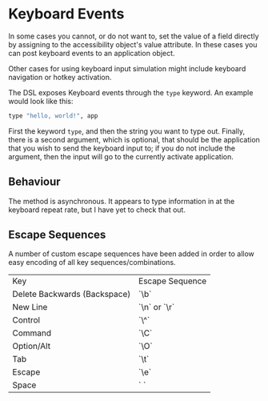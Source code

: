 # Keyboard Events

In some cases you cannot, or do not want to,  set the value of a field
directly by assigning to the accessibility object's value
attribute. In these cases you can post keyboard events to an
application object.

Other cases for using keyboard input simulation might include keyboard
navigation or hotkey activation.

The DSL exposes Keyboard events through the `type` keyword. An example
would look like this:

```ruby
type "hello, world!", app
```

First the keyword `type`, and then the string you want to type
out. Finally, there is a second argument, which is optional, that
should be the application that you wish to send the keyboard input
to; if you do not include the argument, then the input will go to the
currently activate application.

## Behaviour

The method is asynchronous. It appears to type information in at the
keyboard repeat rate, but I have yet to check that out.

## Escape Sequences

A number of custom escape sequences have been added in order to allow easy
encoding of all key sequences/combinations.

<table style="1px solid black">
<tr><td>Key</td><td>Escape Sequence</td></tr>
<tr><td>Delete Backwards (Backspace)</td><td>`\b`</td></tr>
<tr><td>New Line</td><td>`\n` or `\r`</td></tr>
<tr><td>Control</td><td>`\^`</td></tr>
<tr><td>Command</td><td>`\C`</td></tr>
<tr><td>Option/Alt</td><td>`\O`</td></tr>
<tr><td>Tab</td><td>`\t`</td></tr>
<tr><td>Escape</td><td>`\e`</td></tr>
<tr><td>Space</td><td>` `</td></tr>
</table>
